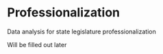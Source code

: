 # Professionalization
Data analysis for state legislature professionalization
 
 Will be filled out later
